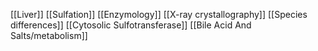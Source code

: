 [[Liver]]
[[Sulfation]]
[[Enzymology]]
[[X-ray crystallography]]
[[Species differences]]
[[Cytosolic Sulfotransferase]]
[[Bile Acid And Salts/metabolism]]
